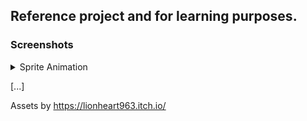 <h2>
Reference project and for learning purposes.
</h2>

<h3>
Screenshots  
</h3>

<details>
  <summary>Sprite Animation</summary>
  https://imgur.com/bwvUUXM
</details>

[...]

Assets by https://lionheart963.itch.io/

